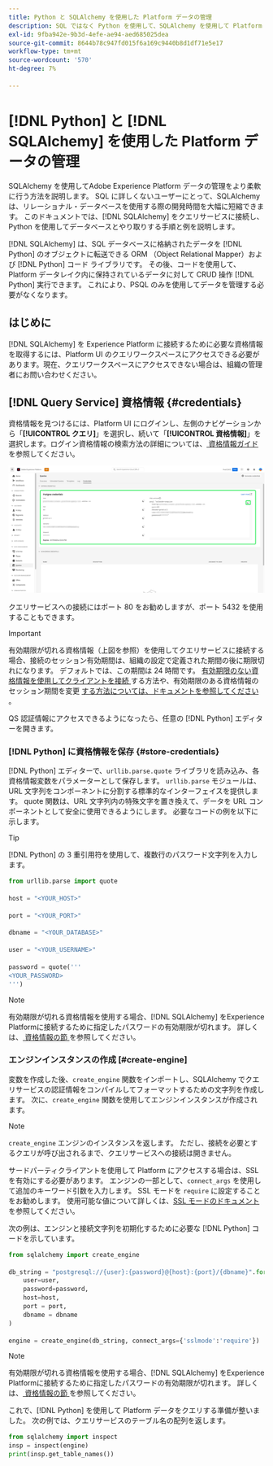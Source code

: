 ```yaml
---
title: Python と SQLAlchemy を使用した Platform データの管理
description: SQL ではなく Python を使用して、SQLAlchemy を使用して Platform データを管理する方法を説明します。
exl-id: 9fba942e-9b3d-4efe-ae94-aed685025dea
source-git-commit: 8644b78c947fd015f6a169c9440b8d1df71e5e17
workflow-type: tm+mt
source-wordcount: '570'
ht-degree: 7%

---
```


# [!DNL Python] と [!DNL SQLAlchemy] を使用した Platform データの管理

SQLAlchemy を使用してAdobe Experience Platform データの管理をより柔軟に行う方法を説明します。 SQL に詳しくないユーザーにとって、SQLAlchemy は、リレーショナル・データベースを使用する際の開発時間を大幅に短縮できます。 このドキュメントでは、[!DNL SQLAlchemy] をクエリサービスに接続し、Python を使用してデータベースとやり取りする手順と例を説明します。

[!DNL SQLAlchemy] は、SQL データベースに格納されたデータを [!DNL Python] のオブジェクトに転送できる ORM （Object Relational Mapper）および [!DNL Python] コード ライブラリです。 その後、コードを使用して、Platform データレイク内に保持されているデータに対して CRUD 操作 [!DNL Python] 実行できます。 これにより、PSQL のみを使用してデータを管理する必要がなくなります。

## はじめに

[!DNL SQLAlchemy] を Experience Platform に接続するために必要な資格情報を取得するには、Platform UI のクエリワークスペースにアクセスできる必要があります。現在、クエリワークスペースにアクセスできない場合は、組織の管理者にお問い合わせください。

## [!DNL Query Service] 資格情報 {#credentials}

資格情報を見つけるには、Platform UI にログインし、左側のナビゲーションから「**[!UICONTROL クエリ]**」を選択し、続いて「**[!UICONTROL 資格情報]**」を選択します。ログイン資格情報の検索方法の詳細については、[ 資格情報ガイド ](../ui/credentials.md) を参照してください。

![ クエリサービスの資格情報の有効期限が切れる「資格情報」タブがハイライト表示されます。](../images/use-cases/credentials.png)

クエリサービスへの接続にはポート 80 をお勧めしますが、ポート 5432 を使用することもできます。

>[!IMPORTANT]
>
>有効期限が切れる資格情報（上図を参照）を使用してクエリサービスに接続する場合、接続のセッション有効期間は、組織の設定で定義された期間の後に期限切れになります。 デフォルトでは、この期間は 24 時間です。 [ 有効期限のない資格情報を使用してクライアントを接続 ](../ui/credentials.md#non-expiring-credentials) する方法や、有効期限のある資格情報のセッション期間を変更 [ する方法については、ドキュメントを参照してください ](../ui/credentials.md#expiring-credentials)。

QS 認証情報にアクセスできるようになったら、任意の [!DNL Python] エディターを開きます。

### [!DNL Python] に資格情報を保存 {#store-credentials}

[!DNL Python] エディターで、`urllib.parse.quote` ライブラリを読み込み、各資格情報変数をパラメーターとして保存します。 `urllib.parse` モジュールは、URL 文字列をコンポーネントに分割する標準的なインターフェイスを提供します。 quote 関数は、URL 文字列内の特殊文字を置き換えて、データを URL コンポーネントとして安全に使用できるようにします。 必要なコードの例を以下に示します。

>[!TIP]
>
>[!DNL Python] の 3 重引用符を使用して、複数行のパスワード文字列を入力します。

```python
from urllib.parse import quote

host = "<YOUR_HOST>"

port = "<YOUR_PORT>"

dbname = "<YOUR_DATABASE>"

user = "<YOUR_USERNAME>"

password = quote('''
<YOUR_PASSWORD>
''')
```

>[!NOTE]
>
>有効期限が切れる資格情報を使用する場合、[!DNL SQLAlchemy] をExperience Platformに接続するために指定したパスワードの有効期限が切れます。 詳しくは、[ 資格情報の節 ](#credentials) を参照してください。

### エンジンインスタンスの作成 [#create-engine]

変数を作成した後、`create_engine` 関数をインポートし、SQLAlchemy でクエリサービスの認証情報をコンパイルしてフォーマットするための文字列を作成します。 次に、`create_engine` 関数を使用してエンジンインスタンスが作成されます。

>[!NOTE]
>
>`create_engine` エンジンのインスタンスを返します。 ただし、接続を必要とするクエリが呼び出されるまで、クエリサービスへの接続は開きません。

サードパーティクライアントを使用して Platform にアクセスする場合は、SSL を有効にする必要があります。 エンジンの一部として、`connect_args` を使用して追加のキーワード引数を入力します。 SSL モードを `require` に設定することをお勧めします。 使用可能な値について詳しくは、[SSL モードのドキュメント ](../clients/ssl-modes.md) を参照してください。

次の例は、エンジンと接続文字列を初期化するために必要な [!DNL Python] コードを示しています。

```python
from sqlalchemy import create_engine

db_string = "postgresql://{user}:{password}@{host}:{port}/{dbname}".format(
    user=user,
    password=password,
    host=host,
    port = port,
    dbname = dbname
)

engine = create_engine(db_string, connect_args={'sslmode':'require'})
```

>[!NOTE]
>
>有効期限が切れる資格情報を使用する場合、[!DNL SQLAlchemy] をExperience Platformに接続するために指定したパスワードの有効期限が切れます。 詳しくは、[ 資格情報の節 ](#credentials) を参照してください。

これで、[!DNL Python] を使用して Platform データをクエリする準備が整いました。 次の例では、クエリサービスのテーブル名の配列を返します。

```python
from sqlalchemy import inspect
insp = inspect(engine)
print(insp.get_table_names())
```

